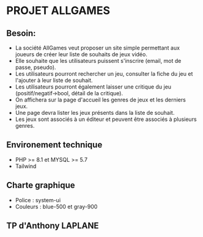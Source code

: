 # PROJET ALLGAMES

## Besoin:

- La société AllGames veut proposer un site simple permettant aux joueurs de créer leur liste de souhaits de jeux vidéo.
- Elle souhaite que les utilisateurs puissent s'inscrire (email, mot de passe, pseudo).
- Les utilisateurs pourront rechercher un jeu, consulter la fiche du jeu et l'ajouter à leur liste de souhait.
- Les utilisateurs pourront également laisser une critique du jeu (positif/negatif->bool, détail de la critique).
- On affichera sur la page d'accueil les genres de jeux et les derniers jeux.
- Une page devra lister les jeux présents dans la liste de souhait.
- Les jeux sont associés à un éditeur et peuvent être associés à plusieurs genres.

## Environement technique

- PHP >= 8.1 et MYSQL >= 5.7
- Tailwind

## Charte graphique

- Police : system-ui
- Couleurs : blue-500 et gray-900

## TP d'Anthony LAPLANE
